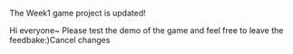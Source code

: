 The Week1 game project is updated!

Hi everyone~ Please test the demo of the game and feel free to leave the feedbake:)Cancel changes
